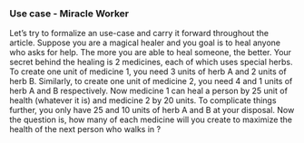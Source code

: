 ### Use case - Miracle Worker

Let’s try to formalize an use-case and carry it forward throughout the article. Suppose you are a magical healer and you goal is to
heal anyone who asks for help. The more you are able to heal someone, the better. Your secret behind the healing is 2 medicines, each of
which uses special herbs. To create one unit of medicine 1, you need 3 units of herb A and 2 units of herb B. Similarly, to create one unit
of medicine 2, you need 4 and 1 units of herb A and B respectively. Now medicine 1 can heal a person by 25 unit of health (whatever it
is) and medicine 2 by 20 units. To complicate things further, you only have 25 and 10 units of herb A and B at your disposal. Now the
question is, how many of each medicine will you create to maximize the health of the next person who walks in ?

